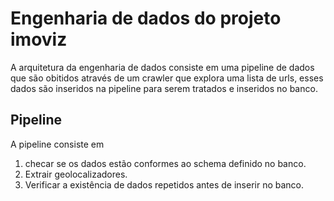 # Engenharia de dados do projeto imoviz
A arquitetura da engenharia de dados consiste em uma pipeline de dados
que são obitidos através de um crawler que explora uma lista de urls,
esses dados são inseridos na pipeline para serem tratados 
e inseridos no banco.

## Pipeline
A pipeline consiste em 
1. checar se os dados estão conformes ao schema definido no banco.
2. Extrair geolocalizadores.
3. Verificar a existência de dados repetidos antes de inserir no banco.

